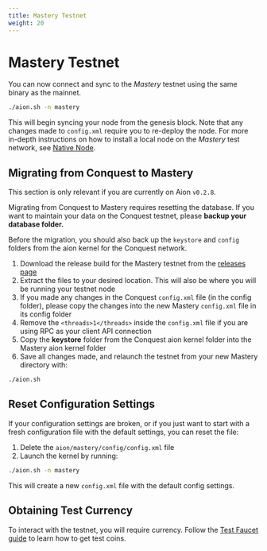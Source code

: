 ```yaml
---
title: Mastery Testnet
weight: 20
---
```


# Mastery Testnet

You can now connect and sync to the _Mastery_ testnet using the same binary as the mainnet.

```bash
./aion.sh -n mastery
```

This will begin syncing your node from the genesis block. Note that any changes made to `config.xml` require you to re-deploy the node. For more in-depth instructions on how to install a local node on the _Mastery_ test network, see [Native Node](/en/aion-node/native-nodes).

## Migrating from Conquest to Mastery

This section is only relevant if you are currently on Aion `v0.2.8`.

Migrating from Conquest to Mastery requires resetting the database. If you want to maintain your data on the Conquest testnet, please **backup your database folder.**

Before the migration, you should also back up the `keystore` and `config` folders from the aion kernel for the Conquest network.

1. Download the release build for the Mastery testnet from the [releases page](https://github.com/aionnetwork/aion/releases/tag/v0.3.0.q)
2. Extract the files to your desired location. This will also be where you will be running your testnet node
3. If you made any changes in the Conquest `config.xml` file (in the config folder), please copy the changes into the new Mastery `config.xml` file in its config folder
4. Remove the `<threads>1</threads>` inside the `config.xml` file if you are using RPC as your client API connection
5. Copy the **keystore** folder from the Conquest aion kernel folder into the Mastery aion kernel folder
6. Save all changes made, and relaunch the testnet from your new Mastery directory with:

```bash
./aion.sh
```

## Reset Configuration Settings

If your configuration settings are broken, or if you just want to start with a fresh configuration file with the default settings, you can reset the file:

1. Delete the `aion/mastery/config/config.xml` file
2. Launch the kernel by running:

```bash
./aion.sh -n mastery
```

This will create a new `config.xml` file with the default config settings.

## Obtaining Test Currency

To interact with the testnet, you will require currency. Follow the [Test Faucet guide](/en/tokens/get-test-coins/) to learn how to get test coins.